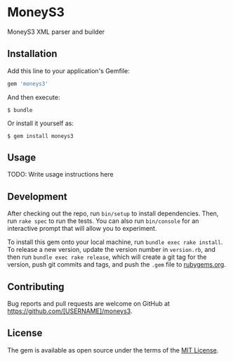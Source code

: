 # MoneyS3

MoneyS3 XML parser and builder

## Installation

Add this line to your application's Gemfile:

```ruby
gem 'moneys3'
```

And then execute:

    $ bundle

Or install it yourself as:

    $ gem install moneys3

## Usage

TODO: Write usage instructions here

## Development

After checking out the repo, run `bin/setup` to install dependencies. Then, run `rake spec` to run the tests. You can also run `bin/console` for an interactive prompt that will allow you to experiment.

To install this gem onto your local machine, run `bundle exec rake install`. To release a new version, update the version number in `version.rb`, and then run `bundle exec rake release`, which will create a git tag for the version, push git commits and tags, and push the `.gem` file to [rubygems.org](https://rubygems.org).

## Contributing

Bug reports and pull requests are welcome on GitHub at https://github.com/[USERNAME]/moneys3.

## License

The gem is available as open source under the terms of the [MIT License](https://opensource.org/licenses/MIT).

